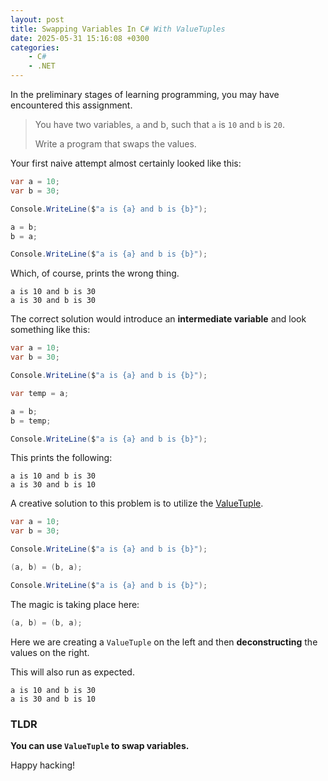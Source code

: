 ```yaml
---
layout: post
title: Swapping Variables In C# With ValueTuples
date: 2025-05-31 15:16:08 +0300
categories:
    - C#
    - .NET
---
```


In the preliminary stages of learning programming, you may have encountered this assignment.

> You have two variables, `a` and b, such that `a` is `10` and `b` is `20`. 
>
> Write a program that swaps the values.

Your first naive attempt almost certainly looked like this:

```c#
var a = 10;
var b = 30;

Console.WriteLine($"a is {a} and b is {b}");

a = b;
b = a;

Console.WriteLine($"a is {a} and b is {b}");
```

Which, of course, prints the wrong thing.

```plaintext
a is 10 and b is 30
a is 30 and b is 30
```

The correct solution would introduce an **intermediate variable** and look something like this:

```c#
var a = 10;
var b = 30;

Console.WriteLine($"a is {a} and b is {b}");

var temp = a;

a = b;
b = temp;

Console.WriteLine($"a is {a} and b is {b}");
```

This prints the following:

```plaintext
a is 10 and b is 30
a is 30 and b is 10
```

A creative solution to this problem is to utilize the [ValueTuple](https://learn.microsoft.com/en-us/dotnet/api/system.valuetuple?view=net-9.0).

```c#
var a = 10;
var b = 30;

Console.WriteLine($"a is {a} and b is {b}");

(a, b) = (b, a);

Console.WriteLine($"a is {a} and b is {b}");
```

The magic is taking place here:

```c#
(a, b) = (b, a);
```

Here we are creating a `ValueTuple` on the left and then **deconstructing** the values on the right.

This will also run as expected.

```plaintext
a is 10 and b is 30
a is 30 and b is 10
```

### TLDR

**You can use `ValueTuple` to swap variables.**

Happy hacking!
